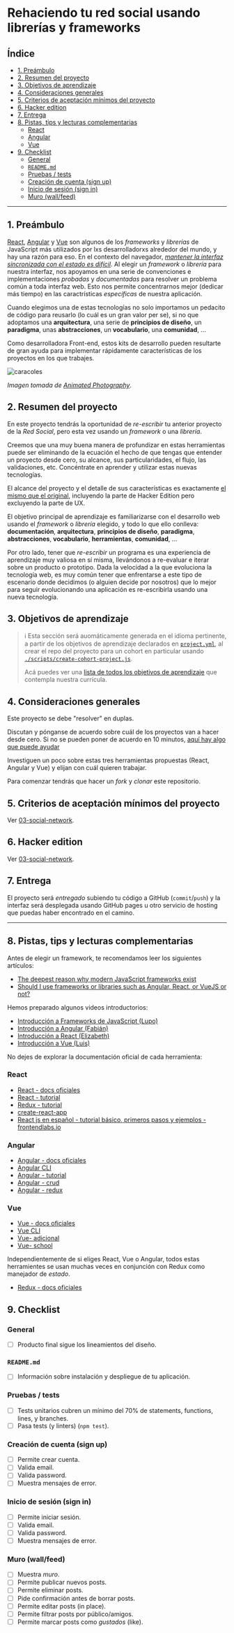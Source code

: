 # Rehaciendo tu red social usando librerías y frameworks

## Índice

  * [1. Preámbulo](#1-preámbulo)
  * [2. Resumen del proyecto](#2-resumen-del-proyecto)
  * [3. Objetivos de aprendizaje](#3-objetivos-de-aprendizaje)
  * [4. Consideraciones generales](#4-consideraciones-generales)
  * [5. Criterios de aceptación mínimos del proyecto](#5-criterios-de-aceptación-mínimos-del-proyecto)
  * [6. Hacker edition](#6-hacker-edition)
  * [7. Entrega](#7-entrega)
  * [8. Pistas, tips y lecturas complementarias](#8-pistas-tips-y-lecturas-complementarias)
    - [React](#react)
    - [Angular](#angular)
    - [Vue](#vue)
  * [9. Checklist](#9-checklist)
    - [General](#general)
    - [`README.md`](#readmemd)
    - [Pruebas / tests](#pruebas--tests)
    - [Creación de cuenta (sign up)](#creación-de-cuenta-sign-up)
    - [Inicio de sesión (sign in)](#inicio-de-sesión-sign-in)
    - [Muro (wall/feed)](#muro-wallfeed)

***

## 1. Preámbulo

[React](https://es.reactjs.org/), [Angular](https://angular.io/) y [Vue](https://vuejs.org/)
son algunos de los _frameworks_ y _librerías_ de JavaScript más utilizados por
lxs desarrolladorxs alrededor del mundo, y hay una razón para eso.
En el contexto del navegador, [_mantener la interfaz sincronizada con el estado
es difícil_](https://medium.com/dailyjs/the-deepest-reason-why-modern-javascript-frameworks-exist-933b86ebc445).
Al elegir un _framework_ o _librería_ para nuestra interfaz, nos apoyamos en una
serie de convenciones e implementaciones _probadas_ y _documentadas_ para
resolver un problema común a toda interfaz web. Esto nos permite concentrarnos
mejor (dedicar más tiempo) en las caractrísticas _específicas_ de
nuestra aplicación.

Cuando elegimos una de estas tecnologías no solo importamos un pedacito de
código para reusarlo (lo cuál es un gran valor per se), si no que adoptamos una
**arquitectura**, una serie de **principios de diseño**, un **paradigma**, unas
**abstracciones**, un **vocabulario**, una **comunidad**, ...

Como desarrolladora Front-end, estos kits de desarrollo pueden resultarte
de gran ayuda para implementar rápidamente características de los proyectos en
los que trabajes.

![caracoles](https://user-images.githubusercontent.com/110297/135919690-c24009e7-4d6a-4b4d-a046-d9ca73b5587e.png)

_Imagen tomada de [Animated Photography](http://www.animated-photography.com/)_.

## 2. Resumen del proyecto

En este proyecto tendrás la oportunidad de _re-escribir_ tu anterior proyecto de
la _Red Social_, pero esta vez usando un _framework_ o una _librería_.

Creemos que una muy buena manera de profundizar en estas herramientas puede ser
eliminando de la ecuación el hecho de que tengas que entender un proyecto desde
cero, su alcance, sus particularidades, el flujo, las validaciones, etc.
Concéntrate en aprender y utilizar estas nuevas tecnologías.

El alcance del proyecto y el detalle de sus características es exactamente
[el mismo que el original](https://github.com/Laboratoria/curricula-js/tree/v2.x/projects/03-social-network),
incluyendo la parte de Hacker Edition pero excluyendo la parte de UX.

El objetivo principal de aprendizaje es familiarizarse con el desarrollo web
usando el _framework_ o _librería_ elegido, y todo lo que ello conlleva:
**documentación**, **arquitectura**, **principios de diseño**, **paradigma**,
**abstracciones**, **vocabulario**, **herramientas**, **comunidad**, ...

Por otro lado, tener que _re-escribir_ un programa es una experiencia de
aprendizaje muy valiosa en sí misma, llevándonos a re-evaluar e iterar sobre
un producto o prototipo. Dada la velocidad a la que evoluciona la tecnología
web, es muy común tener que enfrentarse a este tipo de escenario donde decidimos
(o alguien decide por nosotros) que lo mejor para seguir evolucionando una
aplicación es re-escribirla usando una nueva tecnología.

## 3. Objetivos de aprendizaje

> ℹ️ Esta sección será auomáticamente generada en el idioma pertinente, a partir
> de los objetivos de aprendizaje declarados en [`project.yml`](./project.yml),
> al crear el repo del proyecto para un cohort en particular usando
> [`./scripts/create-cohort-project.js`](../../scripts#create-cohort-project-coaches).
>
> Acá puedes ver una [lista de todos los objetivos de aprendizaje](../../learning-objectives/data.yml)
> que contempla nuestra currícula.

## 4. Consideraciones generales

Este proyecto se debe "resolver" en duplas.

Discutan y pónganse de acuerdo sobre cuál de los proyectos van a hacer desde cero.
Si no se pueden poner de acuerdo en 10 minutos, [aquí hay algo que puede ayudar](https://justflipacoin.com/)

Investiguen un poco sobre estas tres herramientas propuestas (React, Angular y
Vue) y elijan con cuál quieren trabajar.

Para comenzar tendrás que hacer un _fork_ y _clonar_ este repositorio.

## 5. Criterios de aceptación mínimos del proyecto

Ver [03-social-network](https://github.com/Laboratoria/curricula-js/tree/v2.x/projects/03-social-network#parte-obligatoria).

## 6. Hacker edition

Ver [03-social-network](https://github.com/Laboratoria/curricula-js/tree/v2.x/projects/03-social-network#hacker-edition).

## 7. Entrega

El proyecto será _entregado_ subiendo tu código a GitHub (`commit`/`push`) y la
interfaz será desplegada usando GitHub pages u otro servicio de hosting que
puedas haber encontrado en el camino.

***

## 8. Pistas, tips y lecturas complementarias

Antes de elegir un framework, te recomendamos leer los siguientes artículos:

- [The deepest reason why modern JavaScript frameworks exist](https://medium.com/dailyjs/the-deepest-reason-why-modern-javascript-frameworks-exist-933b86ebc445)
- [Should I use frameworks or libraries such as Angular, React, or VueJS or not?](https://dev.to/ericpaulbasbas/should-i-use-frameworks-or-libraries-such-as-angular-react-or-vuejs-or-not-3dp)

Hemos preparado algunos videos introductorios:

- [Introducción a Frameworks de JavaScript (Lupo)](https://laboratoria-1.wistia.com/medias/22j8ut23y5)
- [Introducción a Angular (Fabián)](https://laboratoria-1.wistia.com/medias/2dxpgs2s59)
- [Introducción a React (Elizabeth)](https://es.reactjs.org/)
- [Introducción a Vue (Luis)](https://vuejs.org/)

No dejes de explorar la documentación oficial de cada herramienta:

### React

- [React - docs oficiales](https://es.reactjs.org/)
- [React - tutorial](https://egghead.io/courses/the-beginner-s-guide-to-react)
- [Redux - tutorial](https://egghead.io/courses/getting-started-with-redux)
- [create-react-app](https://github.com/facebook/create-react-app)
- [React js en español - tutorial básico, primeros pasos y ejemplos - frontendlabs.io](https://frontendlabs.io/3158--react-js-espanol-tutorial-basico-primeros-pasos-ejemplos)

### Angular

- [Angular - docs oficiales](https://angular.io/)
- [Angular CLI](https://cli.angular.io/)
- [Angular - tutorial](https://www.youtube.com/watch?v=0eWrpsCLMJQ&list=PLC3y8-rFHvwhBRAgFinJR8KHIrCdTkZcZ)
- [Angular - crud](https://www.youtube.com/watch?v=6wVolJfXn1c)
- [Angular - redux](https://www.youtube.com/playlist?list=PLCKuOXG0bPi3FtoplJe0JOpiV6OyK30wd)

### Vue

- [Vue - docs oficiales](https://vuejs.org/)
- [Vue CLI](https://cli.vuejs.org/)
- [Vue- adicional](https://scotch.io/search?q=vue)
- [Vue- school](https://vueschool.io/)

Independientemente de si eliges React, Vue o Angular, todos estas herramientes
se usan muchas veces en conjunción con Redux como manejador de _estado_.

- [Redux - docs oficiales](https://redux.js.org/)

## 9. Checklist

### General

- [ ] Producto final sigue los lineamientos del diseño.

### `README.md`

- [ ] Información sobre instalación y despliegue de tu aplicación.

### Pruebas / tests

- [ ] Tests unitarios cubren un mínimo del 70% de statements, functions, lines,
  y branches.
- [ ] Pasa tests (y linters) (`npm test`).

### Creación de cuenta (sign up)

- [ ] Permite crear cuenta.
- [ ] Valida email.
- [ ] Valida password.
- [ ] Muestra mensajes de error.

### Inicio de sesión (sign in)

- [ ] Permite iniciar sesión.
- [ ] Valida email.
- [ ] Valida password.
- [ ] Muestra mensajes de error.

### Muro (wall/feed)

- [ ] Muestra _muro_.
- [ ] Permite publicar nuevos posts.
- [ ] Permite eliminar posts.
- [ ] Pide confirmación antes de borrar posts.
- [ ] Permite editar posts (in place).
- [ ] Permite filtrar posts por público/amigos.
- [ ] Permite marcar posts como _gustados_ (like).
